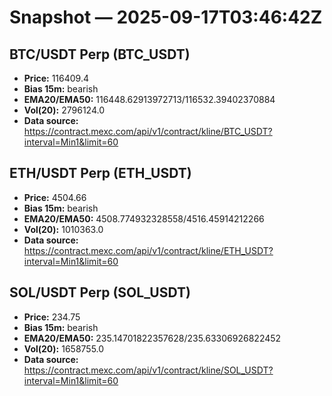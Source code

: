 # Snapshot — 2025-09-17T03:46:42Z

## BTC/USDT Perp (BTC_USDT)
- **Price:** 116409.4
- **Bias 15m:** bearish
- **EMA20/EMA50:** 116448.62913972713/116532.39402370884
- **Vol(20):** 2796124.0
- **Data source:** https://contract.mexc.com/api/v1/contract/kline/BTC_USDT?interval=Min1&limit=60

## ETH/USDT Perp (ETH_USDT)
- **Price:** 4504.66
- **Bias 15m:** bearish
- **EMA20/EMA50:** 4508.774932328558/4516.45914212266
- **Vol(20):** 1010363.0
- **Data source:** https://contract.mexc.com/api/v1/contract/kline/ETH_USDT?interval=Min1&limit=60

## SOL/USDT Perp (SOL_USDT)
- **Price:** 234.75
- **Bias 15m:** bearish
- **EMA20/EMA50:** 235.14701822357628/235.63306926822452
- **Vol(20):** 1658755.0
- **Data source:** https://contract.mexc.com/api/v1/contract/kline/SOL_USDT?interval=Min1&limit=60
